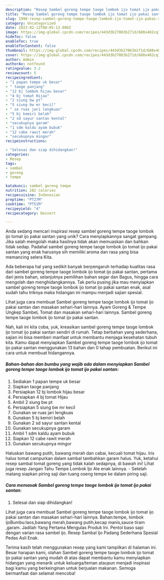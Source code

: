 ```yaml
---
description: "Resep Sambel goreng tempe taoge lombok ijo tomat ijo pakai santan yang Lezat Sekali"
title: "Resep Sambel goreng tempe taoge lombok ijo tomat ijo pakai santan yang Lezat Sekali"
slug: 1990-resep-sambel-goreng-tempe-taoge-lombok-ijo-tomat-ijo-pakai-santan-yang-lezat-sekali
category: Uncategorized
date: 2023-02-12T08:05:13.096Z
image: https://img-global.cpcdn.com/recipes/443d3b27063b271d/680x482cq70/sambel-goreng-tempe-taoge-lombok-ijo-tomat-ijo-pakai-santan-foto-resep-utama.jpg
hideToc: false
enableToc: true
enableTocContent: false
thumbnail: https://img-global.cpcdn.com/recipes/443d3b27063b271d/680x482cq70/sambel-goreng-tempe-taoge-lombok-ijo-tomat-ijo-pakai-santan-foto-resep-utama.jpg
cover: https://img-global.cpcdn.com/recipes/443d3b27063b271d/680x482cq70/sambel-goreng-tempe-taoge-lombok-ijo-tomat-ijo-pakai-santan-foto-resep-utama.jpg
author: Admin
authorAv: notfound
ratingvalue: 3.2
reviewcount: 5
recipeingredient:
- "1 papan tempe uk besar"
- " taoge panjang"
- "12 bj lombok hijau besar"
- "4 bj tomat Hijau"
- "2 siung bw pt"
- "5 siung bw mr kecil"
- " se ruas jari lengkuas"
- "5 bj kemiri belah"
- "2 sd sayur santan kental"
- "secukupnya garam"
- "1 sdm kaldu ayam bubuk"
- "12 cabe rawit merah"
- "secukupnya mingor"
recipeinstructions:

- "Selesai dan siap dihidangkan!"
categories:
- Resep
tags:
- sambel
- goreng
- tempe

katakunci: sambel goreng tempe 
nutrition: 282 calories
recipecuisine: Indonesian
preptime: "PT27M"
cooktime: "PT51M"
recipeyield: "4"
recipecategory: Dessert

---
```





Anda sedang mencari inspirasi resep sambel goreng tempe taoge lombok ijo tomat ijo pakai santan yang unik? Cara menyiapkannya sangat gampang. Jika salah mengolah maka hasilnya tidak akan memuaskan dan bahkan tidak sedap. Padahal sambel goreng tempe taoge lombok ijo tomat ijo pakai santan yang enak harusnya sih memiliki aroma dan rasa yang bisa memancing selera Kita.





Ada beberapa hal yang sedikit banyak berpengaruh terhadap kualitas rasa dari sambel goreng tempe taoge lombok ijo tomat ijo pakai santan, pertama dari jenis bahan, selanjutnya pemilihan bahan segar dan Bagus, hingga cara mengolah dan menghidangkannya. Tak perlu pusing jika mau menyiapkan sambel goreng tempe taoge lombok ijo tomat ijo pakai santan enak,      asal sudah tahu triknya maka hidangan ini mampu menjadi sajian spesial.














Lihat juga cara membuat Sambel goreng tempe taoge lombok ijo tomat ijo pakai santan dan masakan sehari-hari lainnya. Ayam Goreng &amp; Tempe Ungkep SambeL Tomat dan masakan sehari-hari lainnya. Sambel goreng tempe taoge lombok ijo tomat ijo pakai santan.






Nah, kali ini kita coba, yuk, kreasikan sambel goreng tempe taoge lombok ijo tomat ijo pakai santan sendiri di rumah. Tetap berbahan yang sederhana, sajian ini bisa memberi manfaat untuk membantu menjaga kesehatan tubuh kita. Kamu dapat menyiapkan Sambel goreng tempe taoge lombok ijo tomat ijo pakai santan menggunakan 13 bahan dan 0 tahap pembuatan. Berikut ini cara untuk membuat hidangannya.

<!--inarticleads1-->

##### Bahan-bahan dan bumbu yang wajib ada dalam menyiapkan Sambel goreng tempe taoge lombok ijo tomat ijo pakai santan:

1. Sediakan 1 papan tempe uk besar
1. Siapkan  taoge panjang
1. Persiapkan 12 bj lombok hijau besar
1. Persiapkan 4 bj tomat Hijau
1. Ambil 2 siung bw pt
1. Persiapkan 5 siung bw mr kecil
1. Gunakan  se ruas jari lengkuas
1. Gunakan 5 bj kemiri belah
1. Gunakan 2 sd sayur santan kental
1. Gunakan secukupnya garam
1. Ambil 1 sdm kaldu ayam bubuk
1. Siapkan 12 cabe rawit merah
1. Gunakan secukupnya mingor


Haluskan bawang putih, bawang merah dan cabai, kecuali tomat hijau. Iris halus tomat campurkan dalam sambal tambahkan garam halus. Yuk, ketahui resep sambal tomat goreng yang tidak kalah sedapnya, di bawah ini! Lihat juga resep Jangan Tahu Tempe Lombok Ijo Ale enak lainnya. - Setelah matang siapkan piring saji dan tuang oseng tempe ke dalam piring saji. 

<!--inarticleads2-->

##### Cara memasak Sambel goreng tempe taoge lombok ijo tomat ijo pakai santan:


1. Selesai dan siap dihidangkan!

Lihat juga cara membuat Sambel goreng tempe taoge lombok ijo tomat ijo pakai santan dan masakan sehari-hari lainnya. Bahan:tempe, lombok ijoBumbu:laos,bawang merah,bawang putih,kecap manis,sauce tiram ,garam. Jadilah Yang Pertama Mengulas Produk Ini. Pentol baso sapi dengan varian rasa sambel ijo. Resep Sambal Ijo Padang Sederhana Spesial Pedas Asli Enak. 

Terima kasih telah menggunakan resep yang kami tampilkan di halaman ini. Besar harapan kami, olahan Sambel goreng tempe taoge lombok ijo tomat ijo pakai santan yang mudah di atas dapat membantu kamu menyiapkan hidangan yang menarik untuk keluarga/teman ataupun menjadi inspirasi bagi kamu yang berkeinginan untuk berjualan makanan. Semoga bermanfaat dan selamat mencoba!

